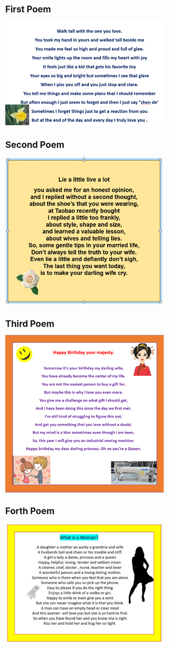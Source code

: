 # First Poem
![first poem](./1.png)

# Second Poem
![second poem](./2.png)

# Third Poem
![third poem](./3.png)

# Forth Poem
![forth poem](./4.jpg)
